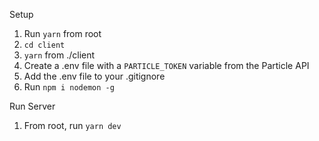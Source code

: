 Setup
1. Run `yarn` from root
2. `cd client`
3. `yarn` from ./client
4. Create a .env file with a `PARTICLE_TOKEN` variable from the Particle API
5. Add the .env file to your .gitignore
6. Run `npm i nodemon -g`
   
Run Server
1. From root, run `yarn dev`